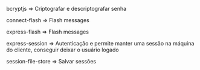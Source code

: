 bcryptjs => Criptografar e descriptografar senha

connect-flash => Flash messages

express-flash => Flash messages

express-session => Autenticação e permite manter uma sessão na máquina do cliente, conseguir deixar o usuário logado

session-file-store => Salvar sessões
